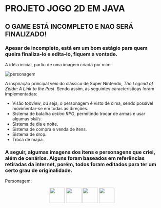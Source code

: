# PROJETO JOGO 2D EM JAVA 

## O GAME ESTÁ INCOMPLETO E NAO SERÁ FINALIZADO!

### Apesar de incompleto, está em um bom estágio para quem queira finaliza-lo e edita-lo, fiquem a vontade.

  A idéia inicial, partiu de uma imagem criada por mim:

![personagem](https://github.com/user-attachments/assets/f2f55cb6-4798-43c9-8e9a-8bc6346d3c1e)

  A inspiração principal veio do clássico de Super Nintendo, *The Legend of Zelda: A Link to the Past*. Sendo assim, as seguintes características foram implementadas:

- Visão *topview*, ou seja, o personagem é visto de cima, sendo possível movimentar-se em todas as direções.
- Sistema de batalha *action RPG*, permitindo trocar de armas e usar algumas *skills*.
- Sistema de dia e noite.
- Sistema de compra e venda de itens.
- Sistema de drop.
- Troca de mapa.

### A seguir, algumas imagens dos itens e personagens que criei, além de cenários. Alguns foram baseados em referências retiradas da internet, porém, todos foram editados para ter um certo grau de originalidade.

Personagem:
<div align="center">
  <img src="https://github.com/user-attachments/assets/c6b785f1-4c5a-4a96-9e2a-3ee8b036983b" width="50px" />
  <img src="https://github.com/user-attachments/assets/1921e22b-1da4-4ba4-b085-f3f24d9f15af" width="50px" />
  <img src="https://github.com/user-attachments/assets/ab53e234-a83f-41c8-8d0a-6139b78b3fdb" width="50px" />
  <img src="https://github.com/user-attachments/assets/fd7e7114-4e76-43c2-8109-3a7fb682bb63" width="50px" />
</div>



